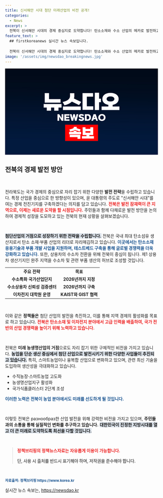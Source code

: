 ```yaml
---
title: 신서해안 시대 첨단 미래산업의 비전 공개!
categories:
  - News
excerpt: >
  전북이 신서해안 시대의 경제 중심지로 도약합니다! 탄소소재와 수소 산업의 메카로 발전하고, 이차전지 인재 양성을 통해 대한민국 미래를 이끌 전략을 제시했습니다. 클릭하고 자세히 알아보세요!
feature_text: >
  ## firstkoreanews 실시간 뉴스 속보입니다.

  전북이 신서해안 시대의 경제 중심지로 도약합니다! 탄소소재와 수소 산업의 메카로 발전하고, 이차전지 인재 양성을 통해 대한민국 미래를 이끌 전략을 제시했습니다. 클릭하고 자세히 알아보세요!
image: '/assets/img/newsdao_breakingnews.jpg'
---
```


<p><img src="/assets/img/newsdao_breakingnews.jpg" alt="firstkoreanews 속보" /></p>

<h2 data-ke-size="size26">전북의 경제 발전 방안</h2>

<p data-ke-size="size16">&nbsp;</p>

<p>전라북도는 국가 경제의 중심으로 자리 잡기 위한 다양한 <b>발전 전략</b>을 수립하고 있습니다. 특정 산업을 중심으로 한 방향성이 있으며, 윤 대통령의 주도로 "신서해안 시대"를 여는 경제 전진기지를 구축하겠다는 의지를 담고 있습니다. <b><span style="color: #ee2323;">전북은 발전 잠재력이 큰 지역으로, 이제는 새로운 도약을 할 시점입니다.</span></b> 주민들과 함께 다채로운 발전 방안을 논의하여 경제적 성장을 도모하고 있는 전북의 현재 상황을 살펴보겠습니다.</p>

<p data-ke-size="size16">&nbsp;</p>

<p><b><span style="background-color: #21538527;">첨단산업의 거점으로 성장하기 위한 전략을 수립합니다.</span></b> 전북은 국내 최대 탄소섬유 생산지로서 탄소 소재·부품 산업의 리더로 자리매김하고 있습니다. <b><span style="color: #1a5490;">이곳에서는 탄소소재 응용기술과 부품 개발 사업을 지원하며, 테스트베드 구축을 통해 글로벌 경쟁력을 더욱 강화하고 있습니다.</span></b> 또한, 상용차의 수소차 전환을 위해 전북이 중심이 됩니다. 제1 상용차 생산기지인 완주 지역을 수소차 및 관련 부품 생산의 허브로 조성할 것입니다. </p>

<table style="width: 100%;">
    <tr>
        <td style="text-align: center; height: 17px;"><b>주요 전략</b></td>
        <td style="text-align: center; height: 17px;"><b>목표</b></td>
    </tr>
    <tr>
        <td style="text-align: center; height: 17px;"><b>수소특화 국가산업단지</b></td>
        <td style="text-align: center; height: 17px;"><b>2026년까지 지정</b></td>
    </tr>
    <tr>
        <td style="text-align: center; height: 17px;"><b>수소상용차 신뢰성 검증센터</b></td>
        <td style="text-align: center; height: 17px;"><b>2026년까지 구축</b></td>
    </tr>
    <tr>
        <td style="text-align: center; height: 17px;"><b>이차전지 대학원 운영</b></td>
        <td style="text-align: center; height: 17px;"><b>KAIST와 GIST 협력</b></td>
    </tr>
</table>

<p data-ke-size="size16">&nbsp;</p>

<p>이와 같은 <b>정책들은</b> 첨단 산업의 발전을 촉진하고, 이를 통해 지역 경제의 활성화를 목표로 하고 있습니다. <b><span style="color: #ee2323;">전북은 탄소소재 및 이차전지 분야에서 고급 인력을 배출하여, 국가 전반의 산업 경쟁력을 높이기 위해 노력하고 있습니다.</span></b> </p>

<p data-ke-size="size16">&nbsp;</p>

<p>전북은 <b>미래 농생명산업의 거점</b>으로도 자리 잡기 위한 구체적인 비전을 가지고 있습니다. <b><span style="background-color: #21538527;">농업을 단순 생산 중심에서 첨단 산업으로 발전시키기 위한 다양한 사업들이 추진되고 있습니다.</span></b> 특히, 스마트농업이나 융복합 산업으로 변화하고 있으며, 관련 최신 기술을 도입하여 생산성을 극대화하고 있습니다. </p>

<ul>
    <li>수직농장·스마트농업 고도화</li>
    <li>농생명산업지구 활성화</li>
    <li>국가식품클러스터 2단계 조성</li>
</ul>

<p><b><span style="color: #1a5490;">이러한 노력은 전북이 농업 분야에서도 미래를 선도하게 될 것입니다.</span></b> </p>

<p data-ke-size="size16">&nbsp;</p>

<p>이렇듯 전북은 разнообраз한 산업 발전을 위해 강력한 비전을 가지고 있으며, <b>주민들과의 소통을 통해 실질적인 변화를 추구하고 있습니다.</b> <b><span style="background-color: #21538527;">대한민국이 진정한 지방시대를 열고 더 큰 미래로 도약하도록 최선을 다할 것입니다.</span></b> </p>

<p data-ke-size="size16">&nbsp;</p>

<blockquote>
    <p><b><span style="color: #ee2323;">정책브리핑의 정책뉴스자료는 자유롭게 이용이 가능합니다.</span></b></p>
    <p><b>단, 사용 시 출처를 반드시 표기해야 하며, 저작권을 준수해야 합니다.</b></p>
</blockquote>

<p data-ke-size="size16">&nbsp;</p>

<p><small><b><span style="color: #1a5490;">자료출처: 정책브리핑 https://www.korea.kr</span></b></small></p>
실시간 뉴스 속보는, <a href="https://newsdao.kr" rel="dofollow">https://newsdao.kr</a>


